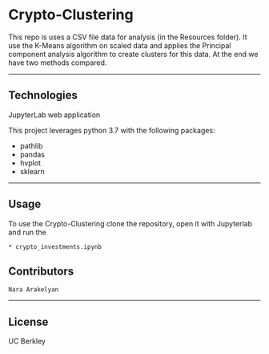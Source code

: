 # Crypto-Clustering

This repo is uses a CSV file data for analysis (in the Resources folder). It use the K-Means algorithm on scaled data and applies the Principal component analysis
algorithm to create clusters for this data. At the end we have two methods compared.

---

## Technologies

JupyterLab web application

This project leverages python 3.7 with the following packages:

* pathlib
* pandas
* hvplot
* sklearn

---

## Usage


To use the Crypto-Clustering clone the repository, open it with Jupyterlab and run the 

    * crypto_investments.ipynb


## Contributors

    Nara Arakelyan
---
## License

UC Berkley


